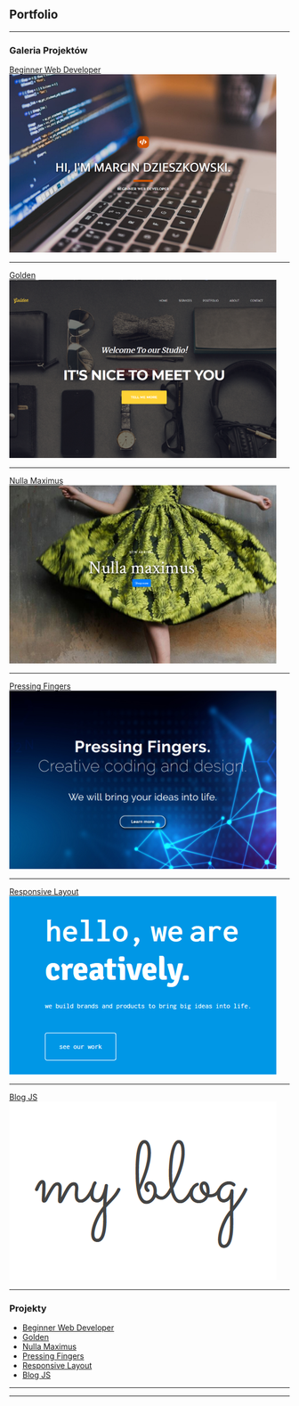 ## Portfolio

---

### Galeria Projektów

[Beginner Web Developer](https://thewizard0f0z.github.io/Beginner-Web-Developer/)
<img src="images/beginner_web_developer.png?raw=true"/>

---
[Golden](https://thewizard0f0z.github.io/Golden/)
<img src="images/golden.png?raw=true"/>

---
[Nulla Maximus](https://thewizard0f0z.github.io/Nulla-maximus/)
<img src="images/nulla_maximus.png?raw=true"/>

---
[Pressing Fingers](https://thewizard0f0z.github.io/Pressing-Fingers-website/)
<img src="images/pressing_fingers.png?raw=true"/>

---
[Responsive Layout](https://thewizard0f0z.github.io/Responsive-layout/)
<img src="images/responsive_layout.png?raw=true"/>

---
[Blog JS](https://thewizard0f0z.github.io/javascript-blog/)
<img src="images/blog.png?raw=true"/>

---

### Projekty

- [Beginner Web Developer](https://thewizard0f0z.github.io/Beginner-Web-Developer/)
- [Golden](https://thewizard0f0z.github.io/Golden/)
- [Nulla Maximus](https://thewizard0f0z.github.io/Nulla-maximus/)
- [Pressing Fingers](https://thewizard0f0z.github.io/Pressing-Fingers-website/)
- [Responsive Layout](https://thewizard0f0z.github.io/Responsive-layout/)
- [Blog JS](https://thewizard0f0z.github.io/javascript-blog/)

---




---
